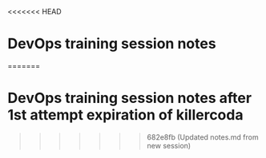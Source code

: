 <<<<<<< HEAD
# DevOps training session notes
=======
 # DevOps training session notes after 1st attempt expiration of killercoda 
>>>>>>> 682e8fb (Updated notes.md from new session)
